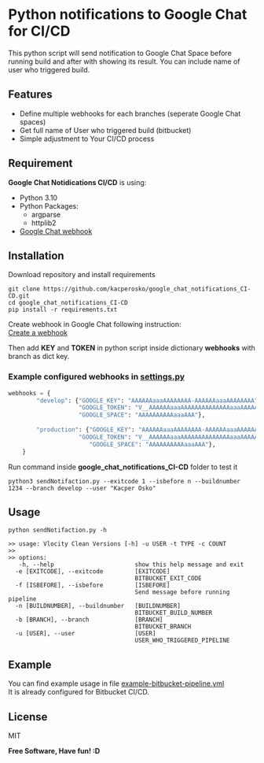# Python notifications to Google Chat for CI/CD

This python script will send notification to Google Chat Space before running build and after with showing its result. You can include name of user who triggered build.

## Features

- Define multiple webhooks for each branches (seperate Google Chat spaces)
- Get full name of User who triggered build (bitbucket)
- Simple adjustment to Your CI/CD process

## Requirement

**Google Chat Notidications CI/CD** is using:

- Python 3.10
- Python Packages:
  - argparse
  - httplib2
- <a href="https://developers.google.com/chat/how-tos/webhooks" target="_blank">Google Chat webhook</a>

## Installation

Download repository and install requirements
```commandline
git clone https://github.com/kacperosko/google_chat_notifications_CI-CD.git
cd google_chat_notifications_CI-CD
pip install -r requirements.txt 
```
Create webhook in Google Chat following instruction:<br>
[Create a webhook](https://developers.google.com/chat/how-tos/webhooks#create_a_webhook)

Then add **KEY** and **TOKEN** in python script inside dictionary **webhooks** with branch as dict key.
### Example configured webhooks in [settings.py](settings.py)
```python
webhooks = {
        "develop": {"GOOGLE_KEY": "AAAAAAaaaAAAAAAAA-AAAAAAaaaAAAAAAAA",
                    "GOOGLE_TOKEN": "V__AAAAAAaaaAAAAAAAAAAAAAAaaaAAAAAAAA",
                    "GOOGLE_SPACE": "AAAAAAAAAAaaaAAA"},
  
        "production": {"GOOGLE_KEY": "AAAAAAaaaAAAAAAAA-AAAAAAaaaAAAAAAAA",
                    "GOOGLE_TOKEN": "V__AAAAAAaaaAAAAAAAAAAAAAAaaaAAAAAAAA",
                       "GOOGLE_SPACE": "AAAAAAAAAAaaaAAA"},
    }
```

Run command inside **google_chat_notifications_CI-CD** folder to test it

```commandline
python3 sendNotifaction.py --exitcode 1 --isbefore n --buildnumber 1234 --branch develop --user "Kacper Osko"
```

## Usage

```commandline
python sendNotifaction.py -h
              
>> usage: Vlocity Clean Versions [-h] -u USER -t TYPE -c COUNT
>>
>> options:
   -h, --help                       show this help message and exit
  -e [EXITCODE], --exitcode         [EXITCODE]
                                    BITBUCKET_EXIT_CODE
  -f [ISBEFORE], --isbefore         [ISBEFORE]
                                    Send message before running pipeline
  -n [BUILDNUMBER], --buildnumber   [BUILDNUMBER]
                                    BITBUCKET_BUILD_NUMBER
  -b [BRANCH], --branch             [BRANCH]
                                    BITBUCKET_BRANCH
  -u [USER], --user                 [USER]
                                    USER_WHO_TRIGGERED_PIPELINE
```

## Example
You can find example usage in file [example-bitbucket-pipeline.yml](example-bitbucket-pipeline.yml)<br>
It is already configured for Bitbucket CI/CD.


## License

MIT

**Free Software, Have fun! :D**

